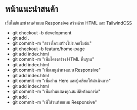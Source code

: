 # หน้าแนะนําสนค้า
เว็บไซต์แนะนําสนค้าแบบ Responsive สร้างด้วย HTML และ TailwindCSS

- git checkout -b development
- git add .
- git commit -m "สรางโครงสร้างโปรเจคเริ่มต้น"
- git checkout -b feature/home-page
- git add index.html 
- git commit -m "เพิ่มโครงสร้าง HTML พื้นฐาน"
- git add index.html
- git commit -m "เพิ่มเมนูนำทางแบบ Responsive"
- git add index.html
- git commit -m "เพิ่มส่วน Hero และปุ่มเรียกให้ดำเนินการ"
- git add index.html
- git commit -m "เพิ่มส่วนแสดงคุณสมบัติพร้อมการ์ด"
- git add .
- git commit -m "เพิ่ใส่วนท้ายแบบ Responsive"
